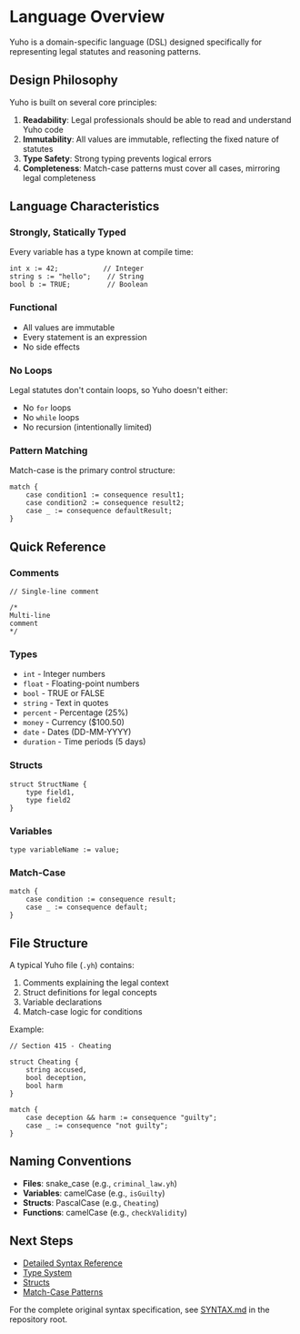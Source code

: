 # Language Overview

Yuho is a domain-specific language (DSL) designed specifically for representing legal statutes and reasoning patterns.

## Design Philosophy

Yuho is built on several core principles:

1. **Readability**: Legal professionals should be able to read and understand Yuho code
2. **Immutability**: All values are immutable, reflecting the fixed nature of statutes
3. **Type Safety**: Strong typing prevents logical errors
4. **Completeness**: Match-case patterns must cover all cases, mirroring legal completeness

## Language Characteristics

### Strongly, Statically Typed

Every variable has a type known at compile time:

```yh
int x := 42;           // Integer
string s := "hello";    // String
bool b := TRUE;         // Boolean
```

### Functional

- All values are immutable
- Every statement is an expression
- No side effects

### No Loops

Legal statutes don't contain loops, so Yuho doesn't either:

- No `for` loops
- No `while` loops
- No recursion (intentionally limited)

### Pattern Matching

Match-case is the primary control structure:

```yh
match {
    case condition1 := consequence result1;
    case condition2 := consequence result2;
    case _ := consequence defaultResult;
}
```

## Quick Reference

### Comments

```yh
// Single-line comment

/*
Multi-line
comment
*/
```

### Types

- `int` - Integer numbers
- `float` - Floating-point numbers
- `bool` - TRUE or FALSE
- `string` - Text in quotes
- `percent` - Percentage (25%)
- `money` - Currency ($100.50)
- `date` - Dates (DD-MM-YYYY)
- `duration` - Time periods (5 days)

### Structs

```yh
struct StructName {
    type field1,
    type field2
}
```

### Variables

```yh
type variableName := value;
```

### Match-Case

```yh
match {
    case condition := consequence result;
    case _ := consequence default;
}
```

## File Structure

A typical Yuho file (`.yh`) contains:

1. Comments explaining the legal context
2. Struct definitions for legal concepts
3. Variable declarations
4. Match-case logic for conditions

Example:

```yh
// Section 415 - Cheating

struct Cheating {
    string accused,
    bool deception,
    bool harm
}

match {
    case deception && harm := consequence "guilty";
    case _ := consequence "not guilty";
}
```

## Naming Conventions

- **Files**: snake_case (e.g., `criminal_law.yh`)
- **Variables**: camelCase (e.g., `isGuilty`)
- **Structs**: PascalCase (e.g., `Cheating`)
- **Functions**: camelCase (e.g., `checkValidity`)

## Next Steps

- [Detailed Syntax Reference](syntax.md)
- [Type System](types.md)
- [Structs](structs.md)
- [Match-Case Patterns](match-case.md)

For the complete original syntax specification, see [SYNTAX.md](../../doc/SYNTAX.md) in the repository root.

